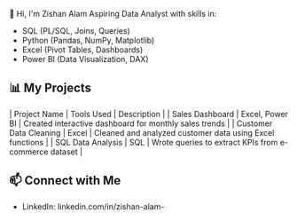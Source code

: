  👋 Hi, I'm Zishan Alam
Aspiring Data Analyst with skills in:
- SQL (PL/SQL, Joins, Queries)
- Python (Pandas, NumPy, Matplotlib)
- Excel (Pivot Tables, Dashboards)
- Power BI (Data Visualization, DAX)

## 📊 My Projects

| Project Name | Tools Used | Description |
| Sales Dashboard | Excel, Power BI | Created interactive dashboard for monthly sales trends |
| Customer Data Cleaning | Excel | Cleaned and analyzed customer data using Excel functions |
| SQL Data Analysis | SQL | Wrote queries to extract KPIs from e-commerce dataset |

## 📫 Connect with Me

- LinkedIn: linkedin.com/in/zishan-alam-
